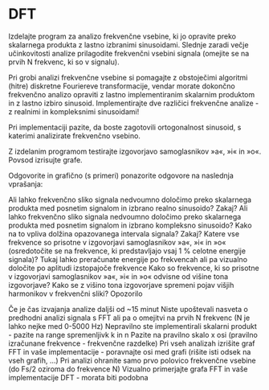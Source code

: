 # DFT

Izdelajte program za analizo frekvenčne vsebine, ki jo opravite preko skalarnega produkta z lastno izbranimi sinusoidami. Slednje zaradi večje učinkovitosti analize prilagodite frekvenčni vsebini signala (omejite se na prvih N frekvenc, ki so v signalu).

Pri grobi analizi frekvenčne vsebine si pomagajte z obstoječimi algoritmi (hitre) diskretne Fouriereve transformacije, vendar morate dokončno frekvenčno analizo opraviti z lastno implementiranim skalarnim produktom in z lastno izbiro sinusoid. Implementirajte dve različici frekvenčne analize - z realnimi in kompleksnimi sinusoidami!

Pri implementaciji pazite, da boste zagotovili ortogonalnost sinusoid, s katerimi analizirate frekvenčno vsebino.

Z izdelanim programom testirajte izgovorjavo samoglasnikov »a«, »i« in »o«. Povsod izrisujte grafe.

Odgovorite in grafično (s primeri) ponazorite odgovore na naslednja vprašanja:

Ali lahko frekvenčno sliko signala nedvoumno določimo preko skalarnega produkta med posnetim signalom in izbrano realno sinusoido? Zakaj?
Ali lahko frekvenčno sliko signala nedvoumno določimo preko skalarnega produkta med posnetim signalom in izbrano kompleksno sinusoido? Kako na to vpliva dolžina opazovanega intervala signala? Zakaj?
Katere vse frekvence so prisotne v izgovorjavi samoglasnikov »a«, »i« in »o« (osredotočite se na frekvence, ki predstavljajo vsaj 1 % celotne energije signala)?
Tukaj lahko preračunate energije po frekvencah ali pa vizualno določite po aplitudi izstopajoče frekvence
Kako so frekvence, ki so prisotne v izgovorjavi samoglasnikov »a«, »i« in »o« odvisne od višine tona izgovorjave?
Kako se z višino tona izgovorjave spremeni pojav višjih harmonikov v frekvenčni sliki?
Opozorilo

Če je čas izvajanja analize daljši od ~15 minut
Niste upoštevali nasveta o predhodni analizi signala s FFT ali pa o omejitvi na prvih N frekvenc (N je lahko nejke med 0-5000 Hz)
Nepravilno ste implementirali skalarni produkt - pazite na range spremenljivk k in n
Pazite na pravilno skalo x osi (pravilno izračunane frekvence - frekvenčne razdelke)
Pri vseh analizah izrišite graf FFT in vaše implementacije - poravnajte osi med grafi (rišite isti odsek na vseh grafih, ...)
Pri analizi ohranite samo prvo polovico frekvenčne vsebine (do Fs/2 oziroma do frekvence N)
Vizualno primerjajte grafa FFT in vaše implementacije DFT - morata biti podobna
